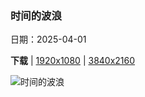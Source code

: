 ### 时间的波浪

日期：2025-04-01

**下载**  |  [1920x1080](https://cn.bing.com/th?id=OHR.UtahBadlands_ZH-CN9174002963_1920x1080.jpg)  |  [3840x2160](https://cn.bing.com/th?id=OHR.UtahBadlands_ZH-CN9174002963_UHD.jpg)

![时间的波浪](https://cn.bing.com/th?id=OHR.UtahBadlands_ZH-CN9174002963_1920x1080.jpg "凯恩维尔附近荒地的砂岩地层, 犹他州, 美国 (© Chris Moore/TANDEM Stills + Motion)")

